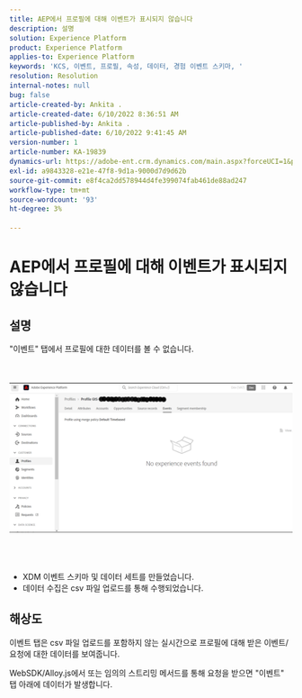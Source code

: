 ```yaml
---
title: AEP에서 프로필에 대해 이벤트가 표시되지 않습니다
description: 설명
solution: Experience Platform
product: Experience Platform
applies-to: Experience Platform
keywords: 'KCS, 이벤트, 프로필, 속성, 데이터, 경험 이벤트 스키마, '
resolution: Resolution
internal-notes: null
bug: false
article-created-by: Ankita .
article-created-date: 6/10/2022 8:36:51 AM
article-published-by: Ankita .
article-published-date: 6/10/2022 9:41:45 AM
version-number: 1
article-number: KA-19839
dynamics-url: https://adobe-ent.crm.dynamics.com/main.aspx?forceUCI=1&pagetype=entityrecord&etn=knowledgearticle&id=77c6ee72-98e8-ec11-bb3c-000d3a3b168b
exl-id: a9843328-e21e-47f8-9d1a-9000d7d9d62b
source-git-commit: e8f4ca2dd578944d4fe399074fab461de88ad247
workflow-type: tm+mt
source-wordcount: '93'
ht-degree: 3%

---
```


# AEP에서 프로필에 대해 이벤트가 표시되지 않습니다

## 설명

&quot;이벤트&quot; 탭에서 프로필에 대한 데이터를 볼 수 없습니다.<br><br> <br><br>![](assets/___06fe68f7-99e8-ec11-bb3c-000d3a3b168b___.png)<br><br> <br><br>
- XDM 이벤트 스키마 및 데이터 세트를 만들었습니다.
- 데이터 수집은 csv 파일 업로드를 통해 수행되었습니다.



## 해상도


이벤트 탭은 csv 파일 업로드를 포함하지 않는 실시간으로 프로필에 대해 받은 이벤트/요청에 대한 데이터를 보여줍니다.

WebSDK/Alloy.js에서 또는 임의의 스트리밍 메서드를 통해 요청을 받으면 &quot;이벤트&quot; 탭 아래에 데이터가 발생합니다.
